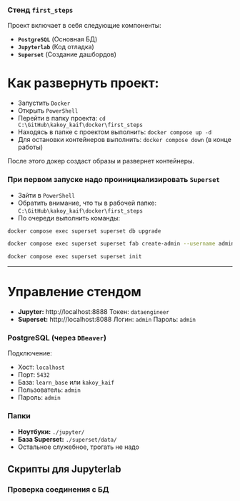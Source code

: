 ### Стенд `first_steps`

Проект включает в себя следующие компоненты:
- **`PostgreSQL`** (Основная БД)
- **`Jupyterlab`** (Код отладка)
- **`Superset`** (Создание дашбордов)

# Как развернуть проект:
- Запустить `Docker`
- Открыть `PowerShell`
- Перейти в папку проекта: `cd C:\GitHub\kakoy_kaif\docker\first_steps`
- Находясь в папке с проектом выполнить: `docker compose up -d`
- Для остановки контейнеров выполнить: `docker compose down` (в конце работы) 

После этого докер создаст образы и развернет контейнеры.

### При первом запуске надо проинициализировать `Superset`

- Зайти в `PowerShell`
- Обратить внимание, что ты в рабочей папке: `C:\GitHub\kakoy_kaif\docker\first_steps`
- По очереди выполнить команды:
```bash
docker compose exec superset superset db upgrade

docker compose exec superset superset fab create-admin --username admin --firstname Admin --lastname User --email admin@example.com --password admin

docker compose exec superset superset init
```

--------------

# Управление стендом

- **Jupyter:** http://localhost:8888 Токен: `dataengineer`
- **Superset:** http://localhost:8088 Логин: `admin` Пароль: `admin`

### PostgreSQL (через `DBeaver`)
Подключение:
- Хост: `localhost`
- Порт: `5432`
- База: `learn_base` или `kakoy_kaif`
- Пользователь: `admin`
- Пароль: `admin`

### Папки

- **Ноутбуки:** `./jupyter/`
- **База Superset:** `./superset/data/`
- Остальное служебное, трогать не надо

## Скрипты для Jupyterlab

### Проверка соединения с БД

```python

```



